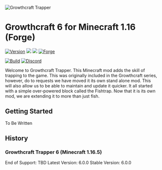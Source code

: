 ![Growthcraft Trapper](https://github.com/GrowthcraftCE/Growthcraft-Trapper/blob/1.16/src/main/resources/growthcraft_fishtrap_logo.png)

# Growthcraft 6 for Minecraft 1.16 (Forge)
[![Version](https://img.shields.io/badge/Growthcraft-6.0.0-orange.svg)](https://github.com/GrowthcraftCE/Growthcraft-Trapper)
[![](http://cf.way2muchnoise.eu/versions/growthcraft-community-edition_latest.svg)](https://minecraft.curseforge.com/projects/growthcraft-community-edition/)
[![](http://cf.way2muchnoise.eu/short_growthcraft-community-edition.svg)](https://minecraft.curseforge.com/projects/growthcraft-community-edition/)
[![Forge](https://img.shields.io/badge/Minecraft%20Forge-36.0.43-yellow.svg)](http://files.minecraftforge.net/maven/net/minecraftforge/forge/index_1.16.html)

[![Build](https://img.shields.io/endpoint.svg?url=https%3A%2F%2Factions-badge.atrox.dev%2FGrowthcraftCE%2FGrowthcraft-Trapper%2Fbadge%3Fref%3D1.16&style=flat)](https://actions-badge.atrox.dev/GrowthcraftCE/Growthcraft-Trapper/goto?ref=1.16)
[![Discord](https://img.shields.io/discord/333690296334548994.svg?color=green)](https://discord.gg/Quh76Jn)

Welcome to Growthcraft Trapper. This Minecraft mod adds the skill of trapping to the game. This was originally included in the Growthcraft series, however, do to requests we have moved it its own stand alone mod. This will also allow us to be able to maintain and update it quicker. It all started with a simple over-powered block called the Fishtrap. Now that it is its own mod, we are extending it to more than just fish.

## Getting Started

To Be Written

## History

### Growthcraft Trapper 6 (Minecraft 1.16.5)
End of Support: TBD
Latest Version: 6.0.0
Stable Version: 6.0.0
